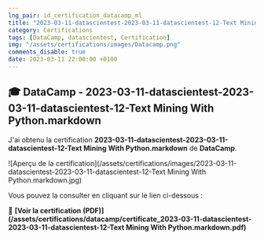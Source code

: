 ```yaml
---
lng_pair: id_certification_datacamp_ml
title: "2023-03-11-datascientest-2023-03-11-datascientest-12-Text Mining With Python.markdown"
category: Certifications
tags: [DataCamp, datascientest, Certification]
img: "/assets/certifications/images/Datacamp.png"
comments_disable: true
date: 2023-03-11 22:00:00 +0100
---
```


## 🎓 DataCamp - 2023-03-11-datascientest-2023-03-11-datascientest-12-Text Mining With Python.markdown

J'ai obtenu la certification **2023-03-11-datascientest-2023-03-11-datascientest-12-Text Mining With Python.markdown** de **DataCamp**.

![Aperçu de la certification](/assets/certifications/images/2023-03-11-datascientest-2023-03-11-datascientest-12-Text Mining With Python.markdown.jpg)  

Vous pouvez la consulter en cliquant sur le lien ci-dessous :

📜 **[Voir la certification (PDF)](/assets/certifications/datacamp/certificate_2023-03-11-datascientest-2023-03-11-datascientest-12-Text Mining With Python.markdown.pdf)** 
